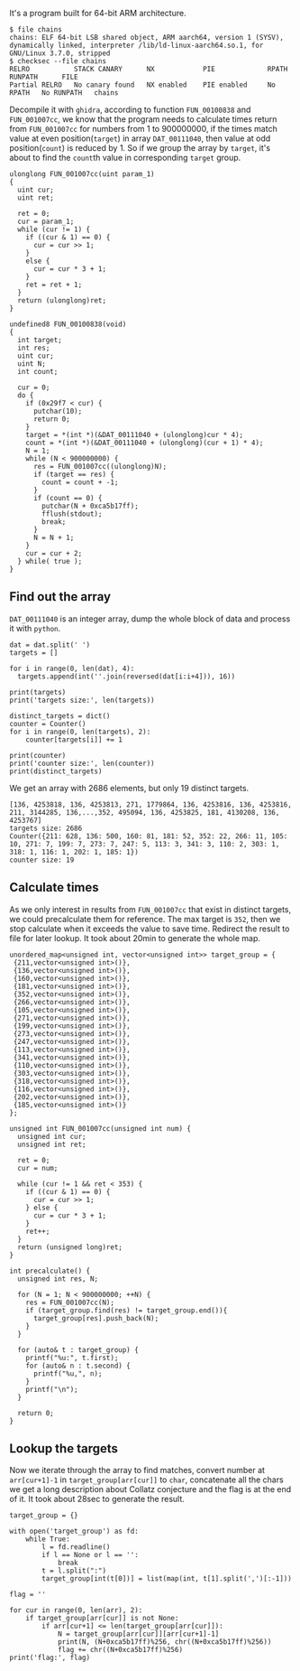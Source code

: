 
It's a program built for 64-bit ARM architecture.

```
$ file chains
chains: ELF 64-bit LSB shared object, ARM aarch64, version 1 (SYSV), dynamically linked, interpreter /lib/ld-linux-aarch64.so.1, for GNU/Linux 3.7.0, stripped
$ checksec --file chains
RELRO           STACK CANARY      NX            PIE             RPATH      RUNPATH      FILE
Partial RELRO   No canary found   NX enabled    PIE enabled     No RPATH   No RUNPATH   chains
```

Decompile it with ``ghidra``, according to function ``FUN_00100838`` and ``FUN_001007cc``, we know that the program needs to calculate times return from ``FUN_001007cc`` for numbers from 1 to 900000000, if the times match value at even position(``target``) in array ``DAT_00111040``, then value at odd position(``count``) is reduced by 1. So if we group the array by ``target``, it's about to find the ``count``th value in corresponding ``target`` group.

```
ulonglong FUN_001007cc(uint param_1)
{
  uint cur;
  uint ret;
  
  ret = 0;
  cur = param_1;
  while (cur != 1) {
    if ((cur & 1) == 0) {
      cur = cur >> 1;
    }
    else {
      cur = cur * 3 + 1;
    }
    ret = ret + 1;
  }
  return (ulonglong)ret;
}

undefined8 FUN_00100838(void)
{
  int target;
  int res;
  uint cur;
  uint N;
  int count;
  
  cur = 0;
  do {
    if (0x29f7 < cur) {
      putchar(10);
      return 0;
    }
    target = *(int *)(&DAT_00111040 + (ulonglong)cur * 4);
    count = *(int *)(&DAT_00111040 + (ulonglong)(cur + 1) * 4);
    N = 1;
    while (N < 900000000) {
      res = FUN_001007cc((ulonglong)N);
      if (target == res) {
        count = count + -1;
      }
      if (count == 0) {
        putchar(N + 0xca5b17ff);
        fflush(stdout);
        break;
      }
      N = N + 1;
    }
    cur = cur + 2;
  } while( true );
}
```

## Find out the array

``DAT_00111040`` is an integer array, dump the whole block of data and process it with ``python``.

```
dat = dat.split(' ')
targets = []

for i in range(0, len(dat), 4):
  targets.append(int(''.join(reversed(dat[i:i+4])), 16))

print(targets)
print('targets size:', len(targets))

distinct_targets = dict()
counter = Counter()
for i in range(0, len(targets), 2):
    counter[targets[i]] += 1

print(counter)
print('counter size:', len(counter))
print(distinct_targets)
```

We get an array with 2686 elements, but only 19 distinct targets.

```
[136, 4253818, 136, 4253813, 271, 1779864, 136, 4253816, 136, 4253816, 211, 3144285, 136,...,352, 495094, 136, 4253825, 181, 4130208, 136, 4253767]
targets size: 2686
Counter({211: 628, 136: 500, 160: 81, 181: 52, 352: 22, 266: 11, 105: 10, 271: 7, 199: 7, 273: 7, 247: 5, 113: 3, 341: 3, 110: 2, 303: 1, 318: 1, 116: 1, 202: 1, 185: 1})
counter size: 19
```

## Calculate times

As we only interest in results from ``FUN_001007cc`` that exist in distinct targets, we could precalculate them for reference. The max target is ``352``, then we stop calculate when it exceeds the value to save time. Redirect the result to file for later lookup. It took about 20min to generate the whole map.

```
unordered_map<unsigned int, vector<unsigned int>> target_group = {
 {211,vector<unsigned int>()},
 {136,vector<unsigned int>()},
 {160,vector<unsigned int>()},
 {181,vector<unsigned int>()},
 {352,vector<unsigned int>()},
 {266,vector<unsigned int>()},
 {105,vector<unsigned int>()},
 {271,vector<unsigned int>()},
 {199,vector<unsigned int>()},
 {273,vector<unsigned int>()},
 {247,vector<unsigned int>()},
 {113,vector<unsigned int>()},
 {341,vector<unsigned int>()},
 {110,vector<unsigned int>()},
 {303,vector<unsigned int>()},
 {318,vector<unsigned int>()},
 {116,vector<unsigned int>()},
 {202,vector<unsigned int>()},
 {185,vector<unsigned int>()}
};

unsigned int FUN_001007cc(unsigned int num) {
  unsigned int cur;
  unsigned int ret;
  
  ret = 0;
  cur = num;

  while (cur != 1 && ret < 353) {
    if ((cur & 1) == 0) {
      cur = cur >> 1;
    } else {
      cur = cur * 3 + 1;
    }
    ret++;
  }
  return (unsigned long)ret;
}

int precalculate() {
  unsigned int res, N;

  for (N = 1; N < 900000000; ++N) {
    res = FUN_001007cc(N);
    if (target_group.find(res) != target_group.end()){
      target_group[res].push_back(N);
    }
  }

  for (auto& t : target_group) {
    printf("%u:", t.first);
    for (auto& n : t.second) {
      printf("%u,", n);
    }
    printf("\n");
  }
  
  return 0;
}
```

## Lookup the targets

Now we iterate through the array to find matches, convert number at ``arr[cur+1]-1`` in ``target_group[arr[cur]]`` to ``char``, concatenate all the chars we get a long description about Collatz conjecture and the flag is at the end of it. It took about 28sec to generate the result.

```
target_group = {}

with open('target_group') as fd:
    while True:
        l = fd.readline()
        if l == None or l == '':
            break
        t = l.split(":")
        target_group[int(t[0])] = list(map(int, t[1].split(',')[:-1]))

flag = ''

for cur in range(0, len(arr), 2):
    if target_group[arr[cur]] is not None:
        if arr[cur+1] <= len(target_group[arr[cur]]):
            N = target_group[arr[cur]][arr[cur+1]-1]
            print(N, (N+0xca5b17ff)%256, chr((N+0xca5b17ff)%256))
            flag += chr((N+0xca5b17ff)%256)
print('flag:', flag)
```




